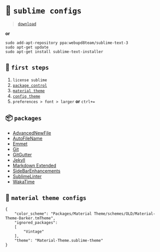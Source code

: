 # :wrench: `sublime configs`

> [`download`](https://www.sublimetext.com/3)

**or** 

```
sudo add-apt-repository ppa:webupd8team/sublime-text-3
sudo apt-get update
sudo apt-get install sublime-text-installer
```

## :runner: `first steps`

1. `license sublime`
2. [`package control`](https://packagecontrol.io/installation)
3. [`material theme`](http://equinusocio.github.io/material-theme/)
4. [`config theme`](https://github.com/mathzi/dotfiles/blob/master/sublime.md#wrench-material-theme-configs)
5. `preferences > font > larger` **or** `ctrl+=`

## :package: `packages`

- [AdvancedNewFile](https://packagecontrol.io/packages/AdvancedNewFile)
- [AutoFileName](https://packagecontrol.io/packages/AutoFileName)
- [Emmet](https://packagecontrol.io/packages/Emmet)
- [Git](https://packagecontrol.io/packages/Git)
- [GitGutter](https://packagecontrol.io/packages/GitGutter)
- [Jekyll](https://packagecontrol.io/packages/Jekyll)
- [Markdown Extended](https://packagecontrol.io/packages/Markdown%20Extended)
- [Side​Bar​Enhancements](https://packagecontrol.io/packages/SideBarEnhancements)
- [SublimeLinter](https://packagecontrol.io/packages/SublimeLinter)
- [WakaTime](https://packagecontrol.io/packages/WakaTime)

## :wrench: `material theme configs`

```
{
	"color_scheme": "Packages/Material Theme/schemes/OLD/Material-Theme-Darker.tmTheme",
	"ignored_packages":
	[
		"Vintage"
	],
	"theme": "Material-Theme.sublime-theme"
}
```